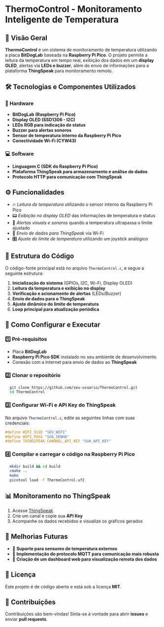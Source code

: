 # ThermoControl - Monitoramento Inteligente de Temperatura

## 📌 Visão Geral
**ThermoControl** é um sistema de monitoramento de temperatura utilizando a placa **BitDogLab** baseada na **Raspberry Pi Pico**. O projeto permite a leitura da temperatura em tempo real, exibição dos dados em um **display OLED**, alertas via **LEDs e buzzer**, além do envio de informações para a plataforma **ThingSpeak** para monitoramento remoto.

## 🛠 Tecnologias e Componentes Utilizados

### 🔌 Hardware
- **BitDogLab (Raspberry Pi Pico)**
- **Display OLED (SSD1306 - I2C)**
- **LEDs RGB para indicação de status**
- **Buzzer para alertas sonoros**
- **Sensor de temperatura interno da Raspberry Pi Pico**
- **Conectividade Wi-Fi (CYW43)**

### 💻 Software
- **Linguagem C (SDK do Raspberry Pi Pico)**
- **Plataforma ThingSpeak para armazenamento e análise de dados**
- **Protocolo HTTP para comunicação com ThingSpeak**

## ⚙️ Funcionalidades
- 🔥 *Leitura de temperatura* utilizando o sensor interno da Raspberry Pi Pico
- 📟 *Exibição no display OLED* das informações de temperatura e status
- 🚦 *Alertas visuais e sonoros* quando a temperatura ultrapassa o limite ajustado
- 📡 *Envio de dados para ThingSpeak* via Wi-Fi
- 🎛 *Ajuste do limite de temperatura* utilizando um joystick analógico

## 📜 Estrutura do Código
O código-fonte principal está no arquivo `ThermoControl.c`, e segue a seguinte estrutura:

1. **Inicialização do sistema** (GPIOs, I2C, Wi-Fi, Display OLED)
2. **Leitura da temperatura e exibição no display**
3. **Verificação e acionamento de alertas** (LEDs/Buzzer)
4. **Envio de dados para o ThingSpeak**
5. **Ajuste dinâmico do limite de temperatura**
6. **Loop principal para atualização periódica**

## 🚀 Como Configurar e Executar

### 1️⃣ Pré-requisitos
- Placa **BitDogLab**
- **Raspberry Pi Pico SDK** instalado no seu ambiente de desenvolvimento
- Conexão com a Internet para envio de dados ao **ThingSpeak**

### 2️⃣ Clonar o repositório
```bash
  git clone https://github.com/seu-usuario/ThermoControl.git
  cd ThermoControl
```

### 3️⃣ Configurar Wi-Fi e API Key do ThingSpeak
No arquivo `ThermoControl.c`, edite as seguintes linhas com suas credenciais:
```c
#define WIFI_SSID "SEU_WIFI"
#define WIFI_PASS "SUA_SENHA"
#define THINGSPEAK_CHANNEL_API_KEY "SUA_API_KEY"
```

### 4️⃣ Compilar e carregar o código na Raspberry Pi Pico
```bash
  mkdir build && cd build
  cmake ..
  make
  picotool load -f ThermoControl.uf2
```

## 📊 Monitoramento no ThingSpeak
1. Acesse [ThingSpeak](https://thingspeak.com/)
2. Crie um canal e copie sua **API Key**
3. Acompanhe os dados recebidos e visualize os gráficos gerados

## 📌 Melhorias Futuras
- 🔧 **Suporte para sensores de temperatura externos**
- 📡 **Implementação do protocolo MQTT para comunicação mais robusta**
- 📱 **Criação de um dashboard web para visualização remota dos dados**

## 📄 Licença
Este projeto é de código aberto e está sob a licença **MIT**.

## 🙌 Contribuições
Contribuições são bem-vindas! Sinta-se à vontade para abrir **issues** e enviar **pull requests**.

